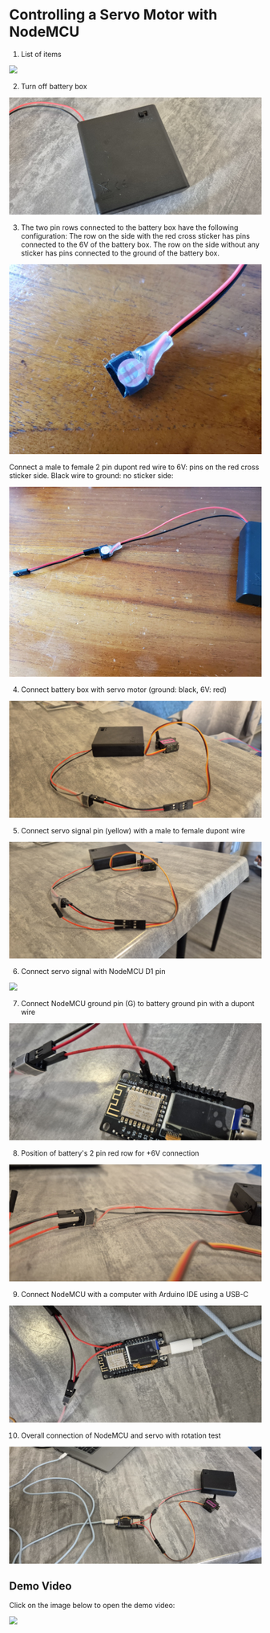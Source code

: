 # Controlling a Servo Motor with NodeMCU

1. List of items

![](https://github.com/aritya-arjunan/wps_hexapod_workshop/blob/main/nodemcu/servo_1_test/3.0_servo_items.jpg)

2. Turn off battery box

![](https://github.com/aritya-arjunan/wps_hexapod_workshop/blob/main/nodemcu/servo_1_test/3.1_battery_off.jpg)
 
3. The two pin rows connected to the battery box have the following configuration: The row on the side with the red cross sticker has pins connected to the 6V of the battery box. The row on the side without any sticker has pins connected to the ground of the battery box. 

![](https://github.com/aritya-arjunan/wps_hexapod_workshop/blob/main/nodemcu/servo_1_test/3.2a_battery_connect.jpg)

Connect a male to female 2 pin dupont red wire to 6V: pins on the red cross sticker side. Black wire to ground: no sticker side:

![](https://github.com/aritya-arjunan/wps_hexapod_workshop/blob/main/nodemcu/servo_1_test/3.2b_battery_connect.jpg)

4. Connect battery box with servo motor (ground: black, 6V: red)

![](https://github.com/aritya-arjunan/wps_hexapod_workshop/blob/main/nodemcu/servo_1_test/3.3_battery_servo_connect.jpg)

5. Connect servo signal pin (yellow) with a male to female dupont wire 

![](https://github.com/aritya-arjunan/wps_hexapod_workshop/blob/main/nodemcu/servo_1_test/3.4_servo_signal_connect.jpg)

6. Connect servo signal with NodeMCU D1 pin

![](https://github.com/aritya-arjunan/wps_hexapod_workshop/blob/main/nodemcu/servo_1_test/3.5_servo_signal_D2_connect.jpg)

7. Connect NodeMCU ground pin (G) to battery ground pin with a dupont wire

![](https://github.com/aritya-arjunan/wps_hexapod_workshop/blob/main/nodemcu/servo_1_test/3.6_nodemcu_gnd_battery_connect.jpg)

8. Position of battery's 2 pin red row for +6V connection

![](https://github.com/aritya-arjunan/wps_hexapod_workshop/blob/main/nodemcu/servo_1_test/3.7_nodemcu_gnd_battery_connect.jpg)

9. Connect NodeMCU with a computer with Arduino IDE using a USB-C

![](https://github.com/aritya-arjunan/wps_hexapod_workshop/blob/main/nodemcu/servo_1_test/3.8_all_connected.jpg)

10. Overall connection of NodeMCU and servo with rotation test 

![](https://github.com/aritya-arjunan/wps_hexapod_workshop/blob/main/nodemcu/servo_1_test/3.9_servo_tested.jpg)

## Demo Video

Click on the image below to open the demo video:

[![](http://i.ytimg.com/vi/4WKHFu7ayuE/hqdefault.jpg)](https://www.youtube.com/watch?v=4WKHFu7ayuE)
